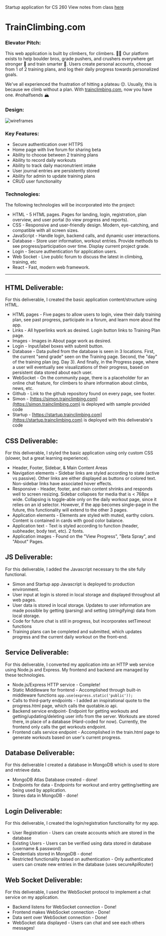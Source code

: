 Startup application for CS 260
View notes from class [here](notes.md)

# TrainClimbing.com

### Elevator Pitch:

This web application is built by climbers, for climbers. 🧗‍♂️ Our platform exists to help boulder bros, grade pushers, and crushers everywhere get stronger 💪 and train smarter 🧠. Users create personal accounts, choose from 1 of 2 training plans, and log their daily progress towards personalized goals.

We've all experienced the frustration of hitting a plateau 😔. Usually, this is because we climb without a plan. With [trainclimbing.com](https://startup.trainclimbing.com), now you have one.
#nohalfsends 🏔️

### Design:

![wireframes](static/img/TrainClimbing%20WireFrame.png)

### Key Features:

- Secure authentication over HTTPS
- Home page with live forum for sharing beta
- Ability to choose between 2 training plans
- Ability to record daily workouts
- Ability to track daily macronutrient intake
- User journal entries are persistently stored
- Ability for admin to update training plans
- CRUD user functionality

### Technologies:

The following technologies will be incorporated into the project:

- HTML - 5 HTML pages. Pages for landing, login, registration, plan overview, and user portal (to view progress and reports).
- CSS - Responsive and user-friendly design. Modern, eye-catching, and compatible with all screen sizes.
- JavaScript - Handle login, backend calls, and dynamic user interactions.
- Database - Store user information, workout entries. Provide methods to see progress/participation over time. Display current project grade.
- Login - Secure authentication for application users.
- Web Socket - Live public forum to discuss the latest in climbing, training, etc
- React - Fast, modern web framework.

---

## HTML Deliverable:

For this deliverable, I created the basic application content/structure using HTML.

- HTML pages - Five pages to allow users to login, view their daily training plan, see past progress, participate in a forum, and learn more about the app.
- Links - All hyperlinks work as desired. Login button links to Training Plan page.
- Images - Images in About page work as desired.
- Login - Input/label boxes with submit button.
- Database - Data pulled from the database is seen in 3 locations. First, the current "send grade" seen on the Training page. Second, the "day" of the training plan (eg. Day 3). And finally, in the Progress page, where a user will eventually see visualizations of their progress, based on persistent data stored about each user.
- WebSocket - On the community page, there is a placeholder for an online chat feature, for climbers to share information about climbs, news, etc.
- Github - Link to the github repository found on every page, see footer.
- Simon - [https://simon.trainclimbing.com](https://simon.trainclimbing.com) is deployed with sample provided code
- Startup - [https://startup.trainclimbing.com](https://startup.trainclimbing.com) is deployed with this deliverable's code

## CSS Deliverable:

For this deliverable, I styled the basic application using only custom CSS (slower, but a great learning experience).

- Header, Footer, Sidebar, & Main Content Areas
- Navigation elements - Sidebar links are styled according to state (active vs passive). Other links are either displayed as buttons or colored text. Non-sidebar links have associated hover effects.
- Responsive - Header, footer, and main content shrinks and responds well to screen resizing. Sidebar collapses for media that is < 768px wide. Collapsing is toggle-able only on the daily workout page, since it relies on an id selector. However, if the app becomes single-page in the future, this functionality will extend to the other 3 pages.
- Application elements - Elements are styled with muted, earthy colors. Content is contained in cards with good color balance.
- Application text - Text is styled according to function (header, subheader, body text, etc). 2 fonts.
- Application images - Found on the "View Progress", "Beta Spray", and "About" Pages.

## JS Deliverable:

For this deliverable, I added the Javascript necessary to the site fully functional.

- Simon and Startup app Javascript is deployed to production environment.
- User input at login is stored in local storage and displayed throughout all web pages.
- User data is stored in local storage. Updates to user information are made possible by getting (parsing) and setting (stringifying) data from local storage.
- Code for future chat is still in progress, but incorporates setTimeout functions
- Training plans can be completed and submitted, which updates progress and the current daily workout on the front-end.

## Service Deliverable:

For this deliverable, I converted my application into an HTTP web service using Node.js and Express. My frontend and backend are managed by these technologies.

- Node.js/Express HTTP service - Complete!
- Static Middleware for frontend - Accomplished through built-in middleware functions `app.use(express.static('public'));`
- Calls to third-party endpoints - I added an inspirational quote to the progress.html page, which calls the quotable.io api.
- Backend service endpoint- Endpoint for getting workouts and getting/updating/deleting user info from the server. Workouts are stored there, in place of a database (Hard-coded for now). Currently, the frontend only calls the get workouts endpoint.
- Frontend calls service endpoint - Accomplished in the train.html page to generate workouts based on user's current progress.

## Database Deliverable:

For this deliverable I created a database in MongoDB which is used to store and retrieve data.

- MongoDB Atlas Database created - done!
- Endpoints for data - Endpoints for workout and entry getting/setting are being used by application.
- Stores data in MongoDB - done!

## Login Deliverable:

For this deliverable, I created the login/registration functionality for my app.

- User Registration - Users can create accounts which are stored in the database
- Existing Users - Users can be verified using data stored in database (username & password)
- Credentials stored in MongoDB - done!
- Restricted functionality based on authentication - Only authenticated users can create new entries in the database (uses secureApiRouter)

## Web Socket Deliverable:

For this deliverable, I used the WebSocket protocol to implement a chat service on my application.

- Backend listens for WebSocket connection - Done!
- Frontend makes WebSocket connection - Done!
- Data sent over WebSocket connection - Done!
- WebSocket data displayed - Users can chat and see each others messages!
